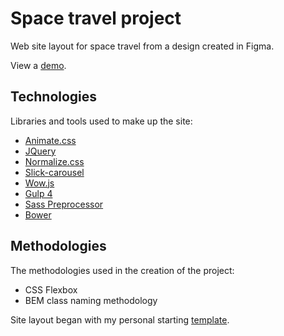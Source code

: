 # Space travel project
Web site layout for space travel from a design created in Figma.

View a <a href="https://igor-muram.github.io/space/index.html" target="_blank">demo</a>.

## Technologies

Libraries and tools used to make up the site:

* <a href="https://daneden.github.io/animate.css/" target="_blank">Animate.css</a>
* <a href="https://jquery.com" target="_blank">JQuery</a>
* <a href="https://necolas.github.io/normalize.css/" target="_blank">Normalize.css</a>
* <a href="https://kenwheeler.github.io/slick/" target="_blank">Slick-carousel</a>
* <a href="https://wowjs.uk" target="_blank">Wow.js</a>
* <a href="https://gulpjs.com" target="_blank">Gulp 4</a>
* <a href="https://sass-scss.ru" target="_blank">Sass Preprocessor</a>
* <a href="https://bower.io" target="_blank">Bower</a>

## Methodologies

The methodologies used in the creation of the project:

* CSS Flexbox
* BEM class naming methodology

Site layout began with my personal starting <a href="https://igor-muram.github.io/webtemplate/index.html" target="_blank">template</a>.
